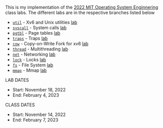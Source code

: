 This is my implementation of the [2022 MIT Operating System Enginnering](https://pdos.csail.mit.edu/6.828/2022/schedule.html) class labs. The different labs are in the respective branches listed below  

* [`util`](util) - Xv6 and Unix utilities [lab](https://pdos.csail.mit.edu/6.828/2022/labs/util.html)
* [`syscall`](syscall) - System calls [lab](https://pdos.csail.mit.edu/6.828/2022/labs/syscall.html)
* [`pgtbl`](pgtbl) - Page tables [lab](https://pdos.csail.mit.edu/6.828/2022/labs/pgtbl.html)
* [`traps`](traps) - Traps [lab](https://pdos.csail.mit.edu/6.828/2022/labs/traps.html)
* [`cow`](cow) - Copy-on-Write Fork for xv6 [lab](https://pdos.csail.mit.edu/6.828/2022/labs/cow.html)
* [`thread`](thread) - Multithreading [lab](https://pdos.csail.mit.edu/6.828/2022/labs/thread.html)
* [`net`](net) - Networking [lab](https://pdos.csail.mit.edu/6.828/2022/labs/net.html)
* [`lock`](lock) - Locks [lab](https://pdos.csail.mit.edu/6.828/2022/labs/lock.html)
* [`fs`](fs) - File System [lab](https://pdos.csail.mit.edu/6.828/2022/labs/fs.html)
* [`mmap`](mmap) - Mmap [lab](https://pdos.csail.mit.edu/6.828/2022/labs/mmap.html)

LAB DATES
* Start: November 18, 2022
* End: February 4, 2023

CLASS DATES
* Start: November 14, 2022
* End: February 7, 2023

